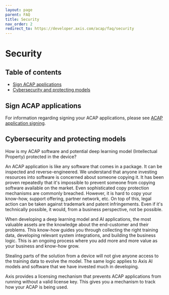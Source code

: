 ```yaml
---
layout: page
parent: FAQ
title: Security
nav_order: 2
redirect_to: https://developer.axis.com/acap/faq/security
---
```


<!-- omit in toc -->
# Security

<!-- omit in toc -->
## Table of contents

- [Sign ACAP applications](#sign-acap-applications)
- [Cybersecurity and protecting models](#cybersecurity-and-protecting-models)

## Sign ACAP applications

For information regarding signing your ACAP applications, please see [ACAP application signing](../service/acap-application-signing).

## Cybersecurity and protecting models

How is my ACAP software and potential deep learning model (Intellectual Property) protected in the device?

An ACAP application is like any software that comes in a package. It can be inspected and reverse-engineered. We understand that anyone investing resources into software is concerned about someone copying it. It has been proven repeatedly that it's impossible to prevent someone from copying software available on the market. Even sophisticated copy protection mechanisms are commonly breached. However, it is hard to copy your know-how, support offering, partner network, etc. On top of this, legal action can be taken against trademark and patent infringements. Even if it's technically possible, it would, from a business perspective, not be possible.

When developing a deep learning model and AI applications, the most valuable assets are the knowledge about the end-customer and their problems. This know-how guides you through collecting the right training data, developing relevant system integrations, and building the business logic. This is an ongoing process where you add more and more value as your business and know-how grow.

Stealing parts of the solution from a device will not give anyone access to the training data to evolve the model. The same logic applies to Axis AI models and software that we have invested much in developing.

Axis provides a licensing mechanism that prevents ACAP applications from running without a valid license key. This gives you a mechanism to track how your ACAP is being used.
